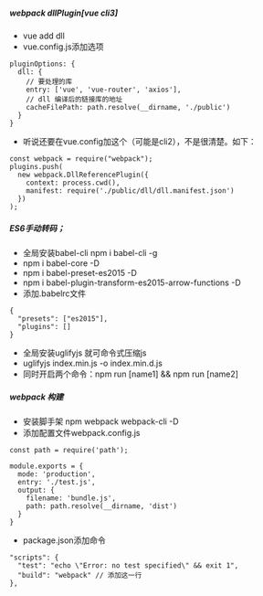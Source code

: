 ##### webpack dllPlugin[vue cli3]
* vue add dll
* vue.config.js添加选项
```
pluginOptions: {
  dll: {
    // 要处理的库
    entry: ['vue', 'vue-router', 'axios'],
    // dll 编译后的链接库的地址
    cacheFilePath: path.resolve(__dirname, './public')
  }
}
```
* 听说还要在vue.config加这个（可能是cli2），不是很清楚。如下：
```
const webpack = require("webpack");
plugins.push(
  new webpack.DllReferencePlugin({
    context: process.cwd(),
    manifest: require('./public/dll/dll.manifest.json')
  })
);
```

##### ES6手动转码；
* 全局安装babel-cli npm i babel-cli -g
* npm i babel-core -D
* npm i babel-preset-es2015 -D
* npm i babel-plugin-transform-es2015-arrow-functions -D
* 添加.babelrc文件
```
{
  "presets": ["es2015"],
  "plugins": []
}
```
* 全局安装uglifyjs 就可命令式压缩js
* uglifyjs index.min.js -o index.min.d.js
* 同时开启两个命令：npm run [name1] && npm run [name2]
##### webpack 构建
* 安装脚手架 npm webpack webpack-cli -D
* 添加配置文件webpack.config.js
```
const path = require('path');

module.exports = {
  mode: 'production',
  entry: './test.js',
  output: {
    filename: 'bundle.js',
    path: path.resolve(__dirname, 'dist')
  }
}
```
* package.json添加命令
```
"scripts": {
  "test": "echo \"Error: no test specified\" && exit 1",
  "build": "webpack" // 添加这一行
},
```
